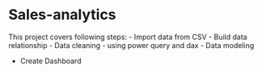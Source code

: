 # Sales-analytics
This project covers following steps:
	- Import data from CSV
	- Build data relationship
	- Data cleaning - using power query and dax
	- Data modeling
  - Create Dashboard
